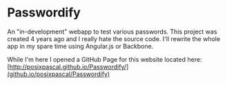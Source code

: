 # Passwordify

An "in-development" webapp to test various passwords. This project was created 4 years ago and I really hate the source code.
I'll rewrite the whole app in my spare time using Angular.js or Backbone.

While I'm here I opened a GitHub Page for this website located here: [http://posixpascal.github.io/Passwordify/](github.io/posixpascal/Passwordify)